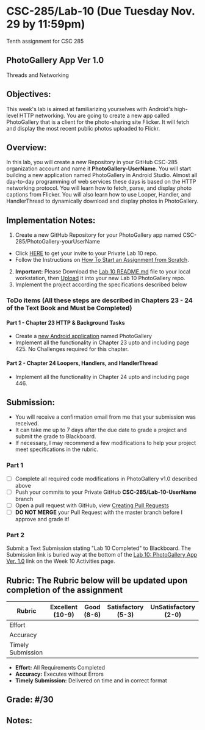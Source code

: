 # CSC-285/Lab-10  (Due Tuesday Nov. 29 by 11:59pm)

Tenth assignment for CSC 285

PhotoGallery App Ver 1.0
---
Threads and Networking

## Objectives:
This week's lab is aimed at familiarizing yourselves with Android's high-level HTTP networking. You are going to create a new app called PhotoGallery that is a client for the photo-sharing site Flicker. It will fetch and display the most recent public photos uploaded to Flickr.  

## Overview:
In this lab, you will create a new Repository in your GitHub CSC-285 organization account and name it **PhotoGallery-UserName**. You will start building a new application named PhotoGallery in Android Studio. Almost all day-to-day programming of web services these days is based on the HTTP networking protocol. You will learn how to fetch, parse, and display photo captions from Flicker. You will also learn how to use Looper, Handler, and HandlerThread to dynamically download and display photos in PhotoGallery.

## Implementation Notes:
1. Create a new GitHub Repository for your PhotoGallery app named CSC-285/PhotoGallery-yourUserName
  * Click [HERE](https://classroom.github.com/assignment-invitations/53427ba458b68318052915448c44377e) to get your invite to your Private Lab 10 repo.
  * Follow the Instructions on [How To Start an Assignment from Scratch](../../../How-To-Submit-Assignments#starting-an-assignment-from-scratch).
2. **Important:** Please Download the [Lab 10 README.md](../../../Lab_10_README) file to your local workstation, then [Upload](../../../How-To-Submit-Assignments#adding-a-new-file-to-your-branch) it into your new Lab 10 PhotoGallery repo.
3. Implement the project according the specifications described below

### **ToDo** items (All these steps are described in Chapters 23 - 24 of the Text Book and Must be Completed)
#### **Part 1** - Chapter 23 HTTP & Background Tasks
* Create a [new Android application](https://github.com/CSC-285/How-To-Submit-Assignments/blob/master/README.md#starting-assignments) named PhotoGallery
* Implement all the functionality in Chapter 23 upto and including page 425. No Challenges required for this chapter.

#### **Part 2** - Chapter 24 Loopers, Handlers, and HandlerThread
* Implement all the functionality in Chapter 24 upto and including page 446.

## Submission:
* You will receive a confirmation email from me that your submission was received.
* It can take me up to 7 days after the due date to grade a project and submit the grade to Blackboard.
* If necessary, I may recommend a few modifications to help your project meet specifications in the rubric.

### **Part 1**
- [ ] Complete all required code modifications in PhotoGallery v1.0 described above
- [ ] Push your commits to your Private GitHub **CSC-285/Lab-10-UserName** branch
- [ ] Open a pull request with GitHub, view [Creating Pull Requests](https://www.youtube.com/embed/kJr-PIfLDl4)
- [ ] **DO NOT MERGE** your Pull Request with the master branch before I approve and grade it!

### **Part 2**
Submit a Text Submission stating "Lab 10 Completed" to Blackboard. The Submission link is buried way at the bottom of the [Lab 10: PhotoGallery App Ver. 1.0](https://hofstra.blackboard.com/webapps/assignment/uploadAssignment?content_id=_2604733_1&course_id=_235199_1&assign_group_id=&mode=cpview) link on the Week 10 Activities page. 

## Rubric: The Rubric below will be updated upon completion of the assignment

| Rubric             |  Excellent (10-9)  |  Good (8-6)   |  Satisfactory (5-3) |  UnSatisfactory (2-0) |
| ------------------ |:------------------:|:-------------:| :------------------:| :--------------------:|
| Effort             |                    |               |                     |                       |
| Accuracy           |                    |               |                     |                       |
| Timely Submission  |                    |               |                     |                       |

  - **Effort:**   All Requirements Completed
  - **Accuracy:** Executes without Errors 
  - **Timely Submission:** Delivered on time and in correct format   

## Grade:  #/30

## Notes:
